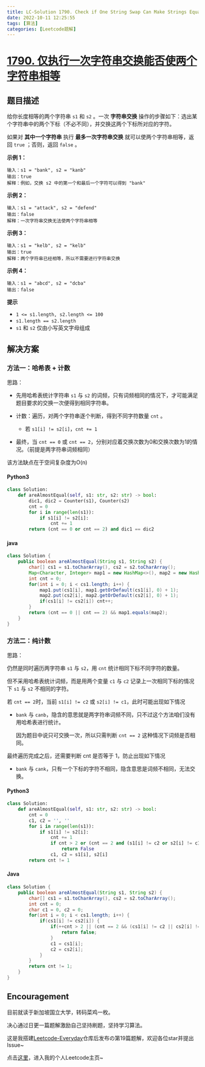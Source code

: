 ```yaml
---
title: LC-Solution 1790. Check if One String Swap Can Make Strings Equal
date: 2022-10-11 12:25:55
tags: [算法]
categories: [Leetcode题解]
---
```


# [1790. 仅执行一次字符串交换能否使两个字符串相等](https://leetcode.cn/problems/check-if-one-string-swap-can-make-strings-equal/)

## 题目描述

给你长度相等的两个字符串 `s1` 和 `s2` 。一次 **字符串交换** 操作的步骤如下：选出某个字符串中的两个下标（不必不同），并交换这两个下标所对应的字符。

如果对 **其中一个字符串** 执行 **最多一次字符串交换** 就可以使两个字符串相等，返回 `true` ；否则，返回 `false` 。

**示例 1：**

```
输入：s1 = "bank", s2 = "kanb"
输出：true
解释：例如，交换 s2 中的第一个和最后一个字符可以得到 "bank"
```

**示例 2：**

```
输入：s1 = "attack", s2 = "defend"
输出：false
解释：一次字符串交换无法使两个字符串相等
```

**示例 3：**

```
输入：s1 = "kelb", s2 = "kelb"
输出：true
解释：两个字符串已经相等，所以不需要进行字符串交换
```

**示例 4：**

```
输入：s1 = "abcd", s2 = "dcba"
输出：false
```

**提示**

- `1 <= s1.length, s2.length <= 100`
- `s1.length == s2.length`
- `s1` 和 `s2` 仅由小写英文字母组成

## 解决方案

### 方法一：哈希表 + 计数

思路：

- 先用哈希表统计字符串 `s1` 与 `s2` 的词频，只有词频相同的情况下，才可能满足题目要求的交换一次便得到相同字符串。
  
- 计数：遍历，对两个字符串逐个判断，得到不同字符数量 `cnt` 。
  
  - 若 `s1[i] != s2[i]`，`cnt += 1`
- 最终，当 `cnt == 0` 或 `cnt == 2`，分别对应着交换次数为0和交换次数为1的情况。（前提是两字符串词频相同）
  

该方法缺点在于空间复杂度为O(n)

#### Python3

```python
class Solution:
    def areAlmostEqual(self, s1: str, s2: str) -> bool:
        dic1, dic2 = Counter(s1), Counter(s2)
        cnt = 0
        for i in range(len(s1)):
            if s1[i] != s2[i]:
                cnt += 1
        return (cnt == 0 or cnt == 2) and dic1 == dic2
```

#### java

```java
class Solution {
    public boolean areAlmostEqual(String s1, String s2) {
        char[] cs1 = s1.toCharArray(), cs2 = s2.toCharArray();
        Map<Character, Integer> map1 = new HashMap<>(), map2 = new HashMap<>();
        int cnt = 0;
        for(int i = 0; i < cs1.length; i++) {
            map1.put(cs1[i], map1.getOrDefault(cs1[i], 0) + 1);
            map2.put(cs2[i], map2.getOrDefault(cs2[i], 0) + 1);
            if(cs1[i] != cs2[i]) cnt++;
        }
        return (cnt == 0 || cnt == 2) && map1.equals(map2);
    }
}
```

### 方法二：纯计数

思路：

仍然是同时遍历两字符串 `s1` 与 `s2`，用 `cnt` 统计相同下标不同字符的数量。

但不采用哈希表统计词频，而是用两个变量 `c1` 与 `c2` 记录上一次相同下标的情况下 `s1` 与 `s2` 不相同的字符。

若 `cnt == 2`时，当前 `s1[i] != c2` 或 `s2[i] != c1`，此时可能出现如下情况

- `bank` 与 `canb`，隐含的意思就是两字符串词频不同，只不过这个方法咱们没有用哈希表进行统计。
  
  因为题目中说只可交换一次，所以只需判断 `cnt == 2` 这种情况下词频是否相同。
  

最终遍历完成之后，还需要判断 cnt 是否等于 1，防止出现如下情况

- `bank` 与 `cank`，只有一个下标的字符不相同，隐含意思是词频不相同，无法交换。

#### Python3

```python
class Solution:
    def areAlmostEqual(self, s1: str, s2: str) -> bool:
        cnt = 0
        c1, c2 = '', ''
        for i in range(len(s1)):
            if s1[i] != s2[i]:
                cnt += 1
                if cnt > 2 or (cnt == 2 and (s1[i] != c2 or s2[i] != c1)):
                    return False
                c1, c2 = s1[i], s2[i]
        return cnt != 1
```

#### Java

```java
class Solution {
    public boolean areAlmostEqual(String s1, String s2) {
        char[] cs1 = s1.toCharArray(), cs2 = s2.toCharArray();
        int cnt = 0;
        char c1 = 0, c2 = 0;
        for(int i = 0; i < cs1.length; i++) {
            if(cs1[i] != cs2[i]) {
                if(++cnt > 2 || (cnt == 2 && (cs1[i] != c2 || cs2[i] != c1))) {
                    return false;
                }
                c1 = cs1[i];
                c2 = cs2[i];
            }
        }
        return cnt != 1;
    }
}
```

## Encouragement

目前就读于新加坡国立大学，转码菜鸡一枚。

决心通过日更一篇题解激励自己坚持刷题，坚持学习算法。

这是我搭建[Leetcode-Everyday](https://github.com/ltyzzzxxx/Leetcode-Everyday)仓库后发布の第19篇题解，欢迎各位star并提出Issue~

点击[这里](https://leetcode.cn/u/ltyzzz/)，进入我的个人Leetcode主页~